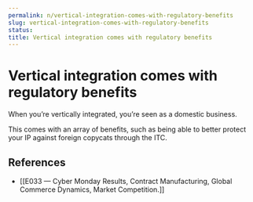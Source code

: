 ```yaml
---
permalink: n/vertical-integration-comes-with-regulatory-benefits
slug: vertical-integration-comes-with-regulatory-benefits
status: 
title: Vertical integration comes with regulatory benefits
---
```

# Vertical integration comes with regulatory benefits

When you’re vertically integrated, you’re seen as a domestic business.

This comes with an array of benefits, such as being able to better protect your IP against foreign copycats through the ITC.

## References

- [[E033 —  Cyber Monday Results, Contract Manufacturing, Global Commerce Dynamics, Market Competition.]]
